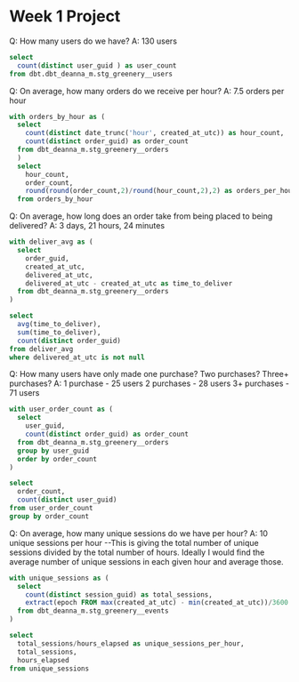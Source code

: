 # Week 1 Project

Q: How many users do we have?
A: 130 users

``` sql
select
  count(distinct user_guid ) as user_count
from dbt.dbt_deanna_m.stg_greenery__users
```

Q: On average, how many orders do we receive per hour?
A: 7.5 orders per hour

``` sql
with orders_by_hour as (
  select
    count(distinct date_trunc('hour', created_at_utc)) as hour_count,
    count(distinct order_guid) as order_count
  from dbt_deanna_m.stg_greenery__orders
  )
  select
    hour_count,
    order_count,
    round(round(order_count,2)/round(hour_count,2),2) as orders_per_hour
  from orders_by_hour
```

Q: On average, how long does an order take from being placed to being delivered?
A: 3 days, 21 hours, 24 minutes

``` sql
with deliver_avg as (
  select
    order_guid,
    created_at_utc,
    delivered_at_utc,
    delivered_at_utc - created_at_utc as time_to_deliver
  from dbt_deanna_m.stg_greenery__orders
)

select
  avg(time_to_deliver),
  sum(time_to_deliver),
  count(distinct order_guid)
from deliver_avg
where delivered_at_utc is not null
```

Q: How many users have only made one purchase? Two purchases? Three+ purchases?
A:  1 purchase  - 25 users
    2 purchases - 28 users
    3+ purchases - 71 users

``` sql
with user_order_count as (
  select
    user_guid,
    count(distinct order_guid) as order_count
  from dbt_deanna_m.stg_greenery__orders
  group by user_guid
  order by order_count
)

select
  order_count,
  count(distinct user_guid)
from user_order_count
group by order_count
```

Q: On average, how many unique sessions do we have per hour?
A: 10 unique sessions per hour
--This is giving the total number of unique sessions divided by the total number of hours. Ideally I would find the average number of unique sessions in each given hour and average those.

``` sql
with unique_sessions as (
  select
    count(distinct session_guid) as total_sessions,
    extract(epoch FROM max(created_at_utc) - min(created_at_utc))/3600 as hours_elapsed
  from dbt_deanna_m.stg_greenery__events
)     

select
  total_sessions/hours_elapsed as unique_sessions_per_hour,
  total_sessions,
  hours_elapsed
from unique_sessions
```